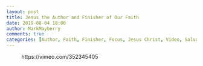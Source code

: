 ```yaml
---
layout: post
title: Jesus the Author and Finisher of Our Faith
date: 2019-08-04 18:00
author: MarkMayberry
comments: true
categories: [Author, Faith, Finisher, Focus, Jesus Christ, Video, Salvation, Sermon]
---
```

<!-- wp:core-embed/vimeo {"url":"https://vimeo.com/352345405","type":"video","providerNameSlug":"vimeo","className":"wp-embed-aspect-4-3 wp-has-aspect-ratio"} -->
<figure class="wp-block-embed-vimeo wp-block-embed is-type-video is-provider-vimeo wp-embed-aspect-4-3 wp-has-aspect-ratio"><div class="wp-block-embed__wrapper">
https://vimeo.com/352345405
</div></figure>
<!-- /wp:core-embed/vimeo -->
